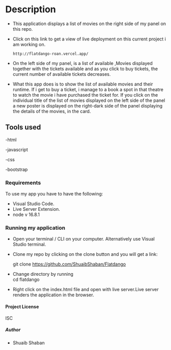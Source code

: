 # Description

- This application displays a list of movies on the right side of my panel on this repo.

- Click on this link to get a view of live deployment on this current project i am working on.
  
      
      http://flatdango-roan.vercel.app/



- On the left side of my panel, is a list of available ,Movies displayed together with the tickets available and as you click to buy tickets, the current number of available tickets decreases.

- What this app does is to show the list of available movies and their runtime. If i get to buy a ticket, i manage to a book a spot in that theatre to watch the movie i have purchased the ticket for. If you click on the individual title  of the list of movies displayed on the left side of the panel a new poster is displayed on the right-dark side of the panel displaying the details of the movies, in the card.

## Tools used

-html

-javascript

-css

-bootstrap

### Requirements

To use my app you have to have the following:

- Visual Studio Code.
- Live Server Extension.
- node v 16.8.1


### Running my application

- Open your terminal / CLI on your computer. Alternatively use Visual Studio terminal. 

- Clone my repo by clicking on the clone button and you will get a link:

     git clone https://github.com/ShuaibShaban/Flatdango

 - Change directory by running      
     cd flatdango

 - Right click on the index.html file and open with live server.Live server renders the application in the browser.

 #### Project License

 ISC 

##### Author 
- Shuaib Shaban
 
